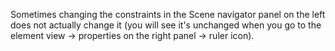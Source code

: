
Sometimes changing the constraints in the Scene navigator panel on the left does not actually change it (you will see it's unchanged when you go to the element view -> properties on the right panel -> ruler icon).
